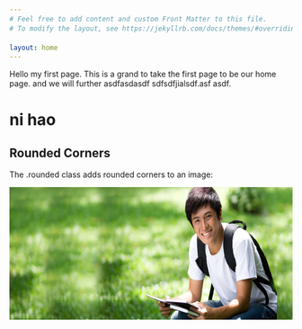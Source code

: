 ```yaml
---
# Feel free to add content and custom Front Matter to this file.
# To modify the layout, see https://jekyllrb.com/docs/themes/#overriding-theme-defaults

layout: home
---
```


Hello my first page. This is a grand to take the first page to be our home page. and we will further asdfasdasdf
sdfsdfjialsdf.asf
asdf.

# ni hao

<div class="container mt-3">
  <h2>Rounded Corners</h2>
  <p>The .rounded class adds rounded corners to an image:</p>            
  <img src="/img/1.jpg" class="rounded" alt="Cinque Terre" width="1304" height="236"> 
</div>
